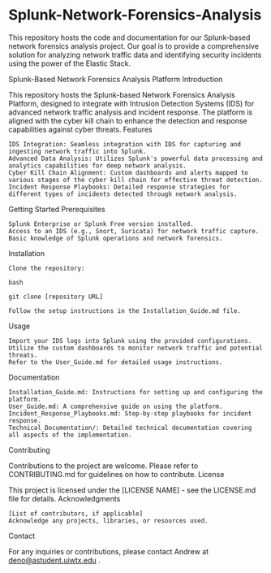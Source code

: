 # Splunk-Network-Forensics-Analysis
This repository hosts the code and documentation for our Splunk-based network forensics analysis project. Our goal is to provide a comprehensive solution for analyzing network traffic data and identifying security incidents using the power of the Elastic Stack.

Splunk-Based Network Forensics Analysis Platform
Introduction

This repository hosts the Splunk-based Network Forensics Analysis Platform, designed to integrate with Intrusion Detection Systems (IDS) for advanced network traffic analysis and incident response. The platform is aligned with the cyber kill chain to enhance the detection and response capabilities against cyber threats.
Features

    IDS Integration: Seamless integration with IDS for capturing and ingesting network traffic into Splunk.
    Advanced Data Analysis: Utilizes Splunk's powerful data processing and analytics capabilities for deep network analysis.
    Cyber Kill Chain Alignment: Custom dashboards and alerts mapped to various stages of the cyber kill chain for effective threat detection.
    Incident Response Playbooks: Detailed response strategies for different types of incidents detected through network analysis.

Getting Started
Prerequisites

    Splunk Enterprise or Splunk Free version installed.
    Access to an IDS (e.g., Snort, Suricata) for network traffic capture.
    Basic knowledge of Splunk operations and network forensics.

Installation

    Clone the repository:

    bash

    git clone [repository URL]

    Follow the setup instructions in the Installation_Guide.md file.

Usage

    Import your IDS logs into Splunk using the provided configurations.
    Utilize the custom dashboards to monitor network traffic and potential threats.
    Refer to the User_Guide.md for detailed usage instructions.

Documentation

    Installation_Guide.md: Instructions for setting up and configuring the platform.
    User_Guide.md: A comprehensive guide on using the platform.
    Incident_Response_Playbooks.md: Step-by-step playbooks for incident response.
    Technical_Documentation/: Detailed technical documentation covering all aspects of the implementation.

Contributing

Contributions to the project are welcome. Please refer to CONTRIBUTING.md for guidelines on how to contribute.
License

This project is licensed under the [LICENSE NAME] - see the LICENSE.md file for details.
Acknowledgments

    [List of contributors, if applicable]
    Acknowledge any projects, libraries, or resources used.

Contact

For any inquiries or contributions, please contact Andrew at deno@astudent.uiwtx.edu
.
